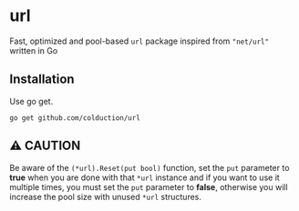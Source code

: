 # url
 Fast, optimized and pool-based `url` package inspired from `"net/url"` written in Go

## Installation

Use go get.

    go get github.com/colduction/url
    
## :warning: CAUTION
Be aware of the `(*url).Reset(put bool)` function, set the `put` parameter to **true** when you are done with that `*url` instance and if you want to use it multiple times, you must set the `put` parameter to **false**, otherwise you will increase the pool size with unused `*url` structures.